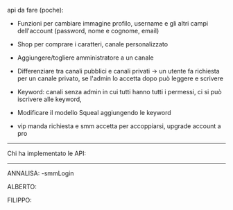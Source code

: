 api da fare (poche):

- Funzioni per cambiare immagine profilo, username e gli altri campi dell'account (password, nome e cognome, email)
- Shop per comprare i caratteri, canale personalizzato

- Aggiungere/togliere amministratore a un canale

- Differenziare tra canali pubblici e canali privati -> un utente fa richiesta per un canale privato, se l'admin lo accetta dopo può leggere e scrivere

- Keyword: canali senza admin in cui tutti hanno tutti i permessi, ci si può iscrivere alle keyword,
- Modificare il modello Squeal aggiungendo le keyword

- vip manda richiesta e smm accetta per accoppiarsi, upgrade account a pro

---

Chi ha implementato le API:

---

ANNALISA:
-smmLogin

ALBERTO:

FILIPPO:
